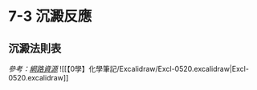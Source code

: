 # 7-3 沉澱反應
## 沉澱法則表
*參考：[網路資源](https://www.scribd.com/document/614029207/%E6%B2%89%E6%BE%B1%E8%A6%8F%E5%89%87%E8%A1%A8)*
![[【0學】化學筆記/Excalidraw/Excl-0520.excalidraw|Excl-0520.excalidraw]]